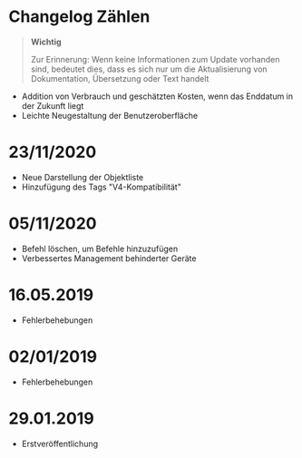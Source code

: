 # Changelog Zählen


>**Wichtig**
>
>Zur Erinnerung: Wenn keine Informationen zum Update vorhanden sind, bedeutet dies, dass es sich nur um die Aktualisierung von Dokumentation, Übersetzung oder Text handelt


- Addition von Verbrauch und geschätzten Kosten, wenn das Enddatum in der Zukunft liegt
- Leichte Neugestaltung der Benutzeroberfläche

# 23/11/2020

- Neue Darstellung der Objektliste
- Hinzufügung des Tags "V4-Kompatibilität"

# 05/11/2020

- Befehl löschen, um Befehle hinzuzufügen
- Verbessertes Management behinderter Geräte

# 16.05.2019

- Fehlerbehebungen

# 02/01/2019

- Fehlerbehebungen

# 29.01.2019

- Erstveröffentlichung
